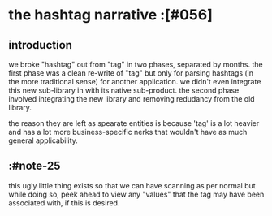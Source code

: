 # the hashtag narrative  :[#056]


## introduction

we broke "hashtag" out from "tag" in two phases, separated by months.
the first phase was a clean re-write of "tag" but only for parsing
hashtags (in the more traditional sense) for another application. we
didn't even integrate this new sub-library in with its native
sub-product. the second phase involved integrating the new library and
removing redudancy from the old library.


the reason they are left as spearate entities is because 'tag' is a lot
heavier and has a lot more business-specific nerks that wouldn't have as
much general applicability.


## :#note-25

this ugly little thing exists so that we can have scanning as per
normal but while doing so, peek ahead to view any "values" that the tag
may have been associated with, if this is desired.

